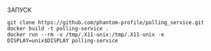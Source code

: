 ЗАПУСК
    
    git clone https://github.com/phantom-profile/polling_service.git
    docker build -t polling-service .
    docker run --rm -v /tmp/.X11-unix:/tmp/.X11-unix -e DISPLAY=unix$DISPLAY polling-service
